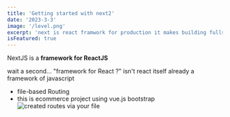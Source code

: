 ```yaml
---
title: 'Getting started with next2'
date: '2023-3-3'
image: '/level.png'
excerpt: 'next is react framwork for production it makes building fullstack React apps sites a breeze and ships with built in SSR'
isFeatured: true
---
```


NextJS is a **framework for ReactJS**

wait a second... "framework for React ?" isn't react itself already a framework of javascript
 - file-based Routing
 - this is ecommerce project using vue.js bootstrap
![created routes via your file](/embroidery.png)